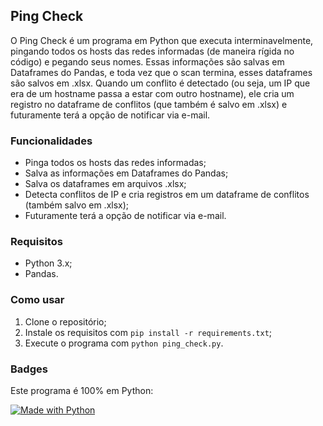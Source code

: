 ## Ping Check

O Ping Check é um programa em Python que executa interminavelmente, pingando todos os hosts das redes informadas (de maneira rígida no código) e pegando seus nomes. Essas informações são salvas em Dataframes do Pandas, e toda vez que o scan termina, esses dataframes são salvos em .xlsx. Quando um conflito é detectado (ou seja, um IP que era de um hostname passa a estar com outro hostname), ele cria um registro no dataframe de conflitos (que também é salvo em .xlsx) e futuramente terá a opção de notificar via e-mail.

### Funcionalidades

- Pinga todos os hosts das redes informadas;
- Salva as informações em Dataframes do Pandas;
- Salva os dataframes em arquivos .xlsx;
- Detecta conflitos de IP e cria registros em um dataframe de conflitos (também salvo em .xlsx);
- Futuramente terá a opção de notificar via e-mail.

### Requisitos

- Python 3.x;
- Pandas.

### Como usar

1. Clone o repositório;
2. Instale os requisitos com `pip install -r requirements.txt`;
3. Execute o programa com `python ping_check.py`.

### Badges

Este programa é 100% em Python:

[![Made with Python](https://img.shields.io/badge/Made%20with-Python-blue.svg)](https://www.python.org/)
